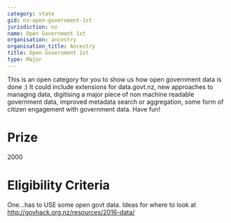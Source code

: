 ```yaml
---
category: state
gid: nz-open-government-1st
jurisdiction: nz
name: Open Government 1st
organisation: ancestry
organisation_title: Ancestry
title: Open Government 1st
type: Major
---
```


This is an open category for you to show us how open government data is done :) It could include extensions for data.govt.nz, new approaches to managing data, digitising a major piece of non machine readable government data, improved metadata search or aggregation, some form of citizen engagement with government data. Have fun!

# Prize
2000

# Eligibility Criteria
One...has to USE some open govt data. Ideas for where to look at http://govhack.org.nz/resources/2016-data/